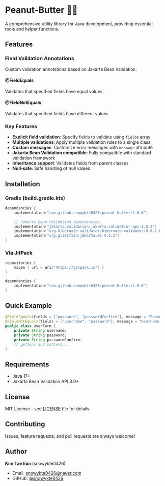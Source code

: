 # Peanut-Butter 🥜🧈

A comprehensive utility library for Java development, providing essential tools and helper functions.

## Features

### Field Validation Annotations

Custom validation annotations based on Jakarta Bean Validation.

#### @FieldEquals
Validates that specified fields have equal values.

#### @FieldNotEquals  
Validates that specified fields have different values.

### Key Features

- **Explicit field validation**: Specify fields to validate using `fields` array
- **Multiple validations**: Apply multiple validation rules to a single class
- **Custom messages**: Customize error messages with `message` attribute
- **Jakarta Bean Validation compatible**: Fully compatible with standard validation framework
- **Inheritance support**: Validates fields from parent classes
- **Null-safe**: Safe handling of null values

## Installation

### Gradle (build.gradle.kts)

```kotlin
dependencies {
    implementation("com.github.snowykte0426:peanut-butter:1.0.0")
    
    // Jakarta Bean Validation dependencies
    implementation("jakarta.validation:jakarta.validation-api:3.0.2")
    implementation("org.hibernate.validator:hibernate-validator:8.0.1.Final")
    implementation("org.glassfish:jakarta.el:4.0.2")
}
```

### Via JitPack

```kotlin
repositories {
    maven { url = uri("https://jitpack.io") }
}

dependencies {
    implementation("com.github.snowykte0426:peanut-butter:1.0.0")
}
```

## Quick Example

```java
@FieldEquals(fields = {"password", "passwordConfirm"}, message = "Passwords must match")
@FieldNotEquals(fields = {"username", "password"}, message = "Username and password must be different")
public class UserForm {
    private String username;
    private String password;
    private String passwordConfirm;
    // getters and setters...
}
```

## Requirements

- Java 17+
- Jakarta Bean Validation API 3.0+

## License

MIT License - see [LICENSE](LICENSE) file for details.

## Contributing

Issues, feature requests, and pull requests are always welcome!

## Author

**Kim Tae Eun** (snowykte0426)
- Email: snowykte0426@naver.com
- GitHub: [@snowykte0426](https://github.com/snowykte0426)